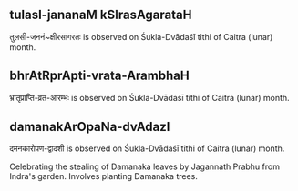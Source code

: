 ## tulasI-jananaM kSIrasAgarataH

तुलसी-जननं~क्षीरसागरतः is observed on Śukla-Dvādaśī tithi of Caitra (lunar) month.



## bhrAtRprApti-vrata-ArambhaH

भ्रातृप्राप्ति-व्रत-आरम्भः is observed on Śukla-Dvādaśī tithi of Caitra (lunar) month.



## damanakArOpaNa-dvAdazI

दमनकारोपण-द्वादशी is observed on Śukla-Dvādaśī tithi of Caitra (lunar) month.

Celebrating the stealing of Damanaka leaves by Jagannath Prabhu from Indra's garden. Involves planting Damanaka trees.

